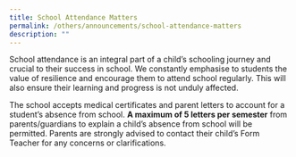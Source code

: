 ```yaml
---
title: School Attendance Matters
permalink: /others/announcements/school-attendance-matters
description: ""
---
```



School attendance is an integral part of a child’s schooling journey and crucial to their success in school. We constantly emphasise to students the value of resilience and encourage them to attend school regularly. This will also ensure their learning and progress is not unduly affected. 

The school accepts medical certificates and parent letters to account for a student’s absence from school. **A maximum of 5 letters per semester** from parents/guardians to explain a child’s absence from school will be permitted. Parents are strongly advised to contact their child’s Form Teacher for any concerns or clarifications.